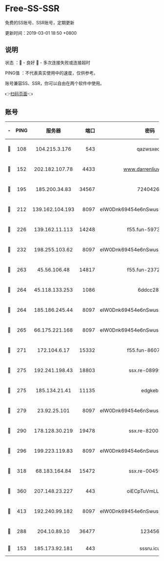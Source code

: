 # Free-SS-SSR

免费的SS账号、SSR账号，定期更新

更新时间：2019-03-01 18:50 +0800

## 说明

状态     ：🙂 - 良好 🙁 - 多次连接失败或连接超时

PING值   ：不代表真实使用中的速度，仅供参考。

账号兼容SS、SSR，你可以自由在两个软件中使用。

👉[扫码页面](https://liesauer.github.io/free-ss-ssr.github.io/)👈

## 账号

|-|PING|服务器|端口|密码|加密方式|区域|
|:----:|:----:|:-----:|-----:|:----:|:----:|:----:|
|🙂|108|104.215.3.176|543|qazwsxedc|aes-256-gcm|JP|
|🙂|152|202.182.107.78|4433|www.darrenliuwei.com|aes-256-cfb|JP|
|🙂|195|185.200.34.83|34567|72404265|aes-256-cfb|US|
|🙂|212|139.162.104.193|8097|eIW0Dnk69454e6nSwuspv9DmS201tQ0D|aes-256-cfb|JP|
|🙂|226|139.162.11.113|14248|f55.fun-59730477|aes-256-cfb|SG|
|🙂|232|198.255.103.62|8097|eIW0Dnk69454e6nSwuspv9DmS201tQ0D|aes-256-cfb|US|
|🙂|263|45.56.106.48|14817|f55.fun-23726526|aes-256-cfb|US|
|🙂|264|45.118.133.253|1086|6ddcc286|aes-256-cfb|SG|
|🙂|264|185.186.245.44|8097|eIW0Dnk69454e6nSwuspv9DmS201tQ0D|aes-256-cfb|NL|
|🙂|265|66.175.221.168|8097|eIW0Dnk69454e6nSwuspv9DmS201tQ0D|aes-256-cfb|US|
|🙂|271|172.104.6.17|15332|f55.fun-86079232|aes-256-cfb|US|
|🙂|275|192.241.198.43|18803|ssx.re-08999110|aes-256-cfb|US|
|🙂|275|185.134.21.41|11135|edgkeb|aes-256-cfb|GB|
|🙂|279|23.92.25.101|8097|eIW0Dnk69454e6nSwuspv9DmS201tQ0D|aes-256-cfb|US|
|🙂|290|178.128.30.219|19478|ssx.re-82003000|aes-256-cfb|SG|
|🙂|296|199.223.119.83|8097|eIW0Dnk69454e6nSwuspv9DmS201tQ0D|aes-256-cfb|US|
|🙂|318|68.183.164.84|15472|ssx.re-00459440|aes-256-cfb|US|
|🙂|360|207.148.23.227|443|oiECpTuVmLLxk4Ts|aes-256-cfb|US|
|🙂|413|192.240.99.182|8097|eIW0Dnk69454e6nSwuspv9DmS201tQ0D|aes-256-cfb|US|
|🙂|288|204.10.89.10|36477|123456|aes-256-cfb|US|
|🙁|153|185.173.92.181|443|sssru.icu|rc4-md5|RU|
